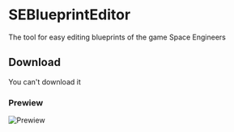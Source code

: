 # SEBlueprintEditor

The tool for easy editing blueprints of the game Space Engineers

## Download

You can't download it

### Prewiew

![Prewiew](https://pp.userapi.com/c830400/v830400237/178638/S0onthOU-OM.jpg "Program UI")
